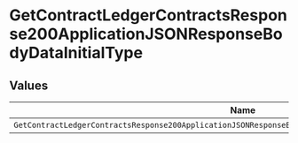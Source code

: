 # GetContractLedgerContractsResponse200ApplicationJSONResponseBodyDataInitialType


## Values

| Name                                                                                                    | Value                                                                                                   |
| ------------------------------------------------------------------------------------------------------- | ------------------------------------------------------------------------------------------------------- |
| `GetContractLedgerContractsResponse200ApplicationJSONResponseBodyDataInitialTypePostpaidCommitRollover` | POSTPAID_COMMIT_ROLLOVER                                                                                |